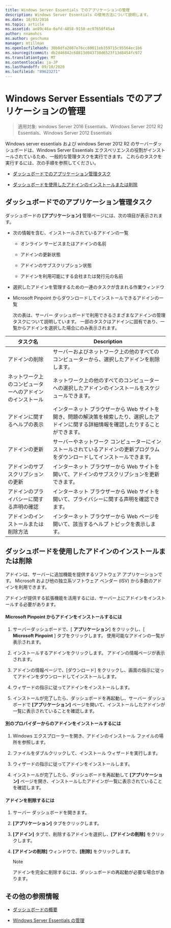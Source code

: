 ```yaml
---
title: Windows Server Essentials でのアプリケーションの管理
description: Windows Server Essentials の使用方法について説明します。
ms.date: 10/03/2016
ms.topic: article
ms.assetid: ae89c46a-0afd-4858-9150-ec97650f45a4
author: nnamuhcs
ms.author: geschuma
manager: mtillman
ms.openlocfilehash: 30b8dfa2087e76cc80011eb359715c95564ec1b6
ms.sourcegitcommit: db2d46842c68813d043738d6523f13d8454fc972
ms.translationtype: MT
ms.contentlocale: ja-JP
ms.lasthandoff: 09/10/2020
ms.locfileid: "89623271"
---
```

# <a name="manage-applications-in-windows-server-essentials"></a>Windows Server Essentials でのアプリケーションの管理

>適用対象: windows Server 2016 Essentials、Windows Server 2012 R2 Essentials、Windows Server 2012 Essentials

 Windows server essentials および windows Server 2012 R2 のサーバーダッシュボードは、Windows Server Essentials エクスペリエンスの役割がインストールされているため、一般的な管理タスクを実行できます。 これらのタスクを実行するには、次の手順を参照してください。

-   [ダッシュボードでのアプリケーション管理タスク](Manage-Applications-in-Windows-Server-Essentials.md#BKMK_1)

-   [ダッシュボードを使用したアドインのインストールまたは削除](Manage-Applications-in-Windows-Server-Essentials.md#BKMK_2)

##  <a name="application-management-tasks-in-the-dashboard"></a><a name="BKMK_1"></a> ダッシュボードでのアプリケーション管理タスク
 ダッシュボードの **[アプリケーション]** 管理ページには、次の項目が表示されます。

- 次の情報を含む、インストールされているアドインの一覧

  -   オンライン サービスまたはアドインの名前

  -   アドインの更新状態

  -   アドインのサブスクリプション状態

  -   アドインを利用可能にする会社または発行元の名前

- 選択したアドインを管理するための一連のタスクが含まれる作業ウィンドウ

- Microsoft Pinpoint からダウンロードしてインストールできるアドインの一覧

  次の表は、サーバー ダッシュボードで利用できるさまざまなアドインの管理タスクについて説明しています。 一部のタスクはアドインに固有であり、一覧からアドインを選択した場合にのみ表示されます。

|タスク名|Description|
|---------------|-----------------|
|アドインの削除|サーバーおよびネットワーク上の他のすべてのコンピューターから、選択したアドインを削除します。|
|ネットワーク上のコンピューターへのアドインのインストール|ネットワーク上の他のすべてのコンピューターへの選択したアドインのインストールをスケジュールできます。|
|アドインに関するヘルプの表示|インターネット ブラウザーから Web サイトを開き、問題の解決策を検索したり、選択したアドインに関する詳細情報を確認したりすることができます。|
|アドインの更新|サーバーやネットワーク コンピューターにインストールされているアドインの更新プログラムをダウンロードしてインストールできます。|
|アドインのサブスクリプションの更新|インターネット ブラウザーから Web サイトを開いて、アドインのサブスクリプションを更新できます。|
|アドインのプライバシーに関する声明の確認|インターネット ブラウザーから Web サイトを開いて、プライバシーに関する声明を確認できます。|
|アドインのインストールまたは削除方法|インターネット ブラウザーから Web ページを開いて、該当するヘルプ トピックを表示します。|

##  <a name="install-or-remove-add-ins-using-the-dashboard"></a><a name="BKMK_2"></a> ダッシュボードを使用したアドインのインストールまたは削除
 アドインは、サーバーに追加機能を提供するソフトウェア アプリケーションです。 Microsoft および他の独立系ソフトウェア ベンダー (ISV) から多数のアドインを利用できます。

 アドインが提供する拡張機能を活用するには、サーバー上にアドインをインストールする必要があります。

#### <a name="to-install-an-add-in-from-microsoft-pinpoint"></a>Microsoft Pinpoint からアドインをインストールするには

1.  サーバーダッシュボードで、[ **アプリケーション**] をクリックし、[ **Microsoft Pinpoint** ] タブをクリックします。 使用可能なアドインの一覧が表示されます。

2.  インストールするアドインをクリックします。 アドインの情報ページが表示されます。

3.  アドインの情報ページで、[ダウンロード] をクリックし、画面の指示に従ってアドインをダウンロードしてインストールします。

4.  ウィザードの指示に従ってアドインをインストールします。

5.  インストールが完了したら、ダッシュボードを再起動し、サーバー ダッシュボードで **[アプリケーション]** ページを開いて、インストールしたアドインが一覧に表示されていることを確認します。

#### <a name="to-install-an-add-in-from-another-provider"></a>別のプロバイダーからのアドインをインストールするには

1.  Windows エクスプローラーを開き、アドインのインストール ファイルの場所を参照します。

2.  ファイルをダブルクリックして、インストール ウィザードを実行します。

3.  ウィザードの指示に従ってアドインをインストールします。

4.  インストールが完了したら、ダッシュボードを再起動して **[アプリケーション]** ページを開き、インストールしたアドインが一覧に表示されていることを確認します。

#### <a name="to-remove-an-add-in"></a>アドインを削除するには

1.  サーバー ダッシュボードを開きます。

2.  **[アプリケーション]** タブをクリックします。

3.  **[アドイン]** タブで、削除するアドインを選択し、**[アドインの削除]** をクリックします。

4.  **[アドインの削除]** ウィンドウで、**[削除]** をクリックします。

    > [!NOTE]
    >  アドインを完全に削除するには、ダッシュボードの再起動が必要な場合があります。

## <a name="additional-references"></a>その他の参照情報

-   [ダッシュボードの概要](Overview-of-the-Dashboard-in-Windows-Server-Essentials.md)

-   [Windows Server Essentials の管理](Manage-Windows-Server-Essentials.md)
